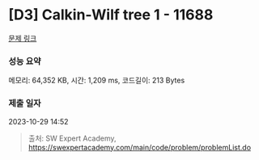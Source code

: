 # [D3] Calkin-Wilf tree 1 - 11688 

[문제 링크](https://swexpertacademy.com/main/code/problem/problemDetail.do?contestProbId=AXgZSOn6ApIDFASW) 

### 성능 요약

메모리: 64,352 KB, 시간: 1,209 ms, 코드길이: 213 Bytes

### 제출 일자

2023-10-29 14:52



> 출처: SW Expert Academy, https://swexpertacademy.com/main/code/problem/problemList.do